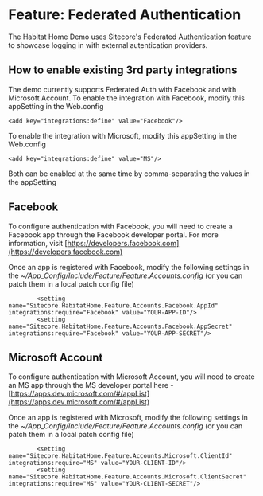 # Feature: Federated Authentication #
The Habitat Home Demo uses Sitecore's Federated Authentication feature to showcase logging in with external autentication providers.

## How to enable existing 3rd party integrations

The demo currently supports Federated Auth with Facebook and with Microsoft Account.
To enable the integration with Facebook, modify this appSetting in the Web.config


    <add key="integrations:define" value="Facebook"/>


To enable the integration with Microsoft, modify this appSetting in the Web.config

    <add key="integrations:define" value="MS"/>

Both can be enabled at the same time by comma-separating the values in the appSetting

## Facebook ##
To configure authentication with Facebook, you will need to create a Facebook app through the Facebook developer portal. For more information, visit [https://developers.facebook.com](https://developers.facebook.com)

Once an app is registered with Facebook, modify the following settings in the *~/App_Config/Include/Feature/Feature.Accounts.config* (or you can patch them in a local patch config file)

            <setting name="Sitecore.HabitatHome.Feature.Accounts.Facebook.AppId" integrations:require="Facebook" value="YOUR-APP-ID"/>
            <setting name="Sitecore.HabitatHome.Feature.Accounts.Facebook.AppSecret" integrations:require="Facebook" value="YOUR-APP-SECRET"/>


## Microsoft Account ##
To configure authentication with Microsoft Account, you will need to create an MS app through the MS developer portal here - [https://apps.dev.microsoft.com/#/appList](https://apps.dev.microsoft.com/#/appList)

Once an app is registered with Microsoft, modify the following settings in the *~/App_Config/Include/Feature/Feature.Accounts.config* (or you can patch them in a local patch config file)

            <setting name="Sitecore.HabitatHome.Feature.Accounts.Microsoft.ClientId" integrations:require="MS" value="YOUR-CLIENT-ID"/>
            <setting name="Sitecore.HabitatHome.Feature.Accounts.Microsoft.ClientSecret" integrations:require="MS" value="YOUR-CLIENT-SECRET"/>